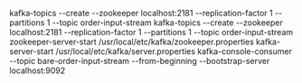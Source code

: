 kafka-topics --create --zookeeper localhost:2181 --replication-factor 1 --partitions 1 --topic order-input-stream
kafka-topics --create --zookeeper localhost:2181 --replication-factor 1 --partitions 1 --topic order-input-stream
zookeeper-server-start /usr/local/etc/kafka/zookeeper.properties
kafka-server-start /usr/local/etc/kafka/server.properties
kafka-console-consumer --topic bare-order-input-stream --from-beginning --bootstrap-server localhost:9092
